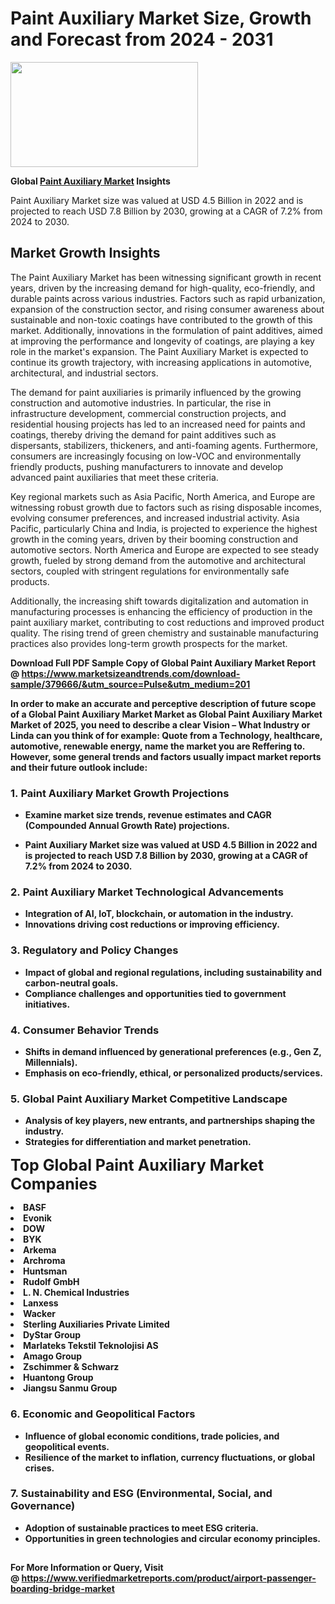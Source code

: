 <H1>Paint Auxiliary Market Size, Growth and Forecast from 2024 - 2031</H1><img class="aligncenter size-medium wp-image-584254" src="https://thirdeyenews.in/wp-content/uploads/2024/09/Global-Market-Research-300x168.jpeg" alt="" width="300" height="168" /><p><strong>Global&nbsp;<a href="https://www.marketsizeandtrends.com/download-sample/379666/&amp;utm_source=Pulse&amp;utm_medium=201">Paint Auxiliary Market</a> Insights</strong></p><p>Paint Auxiliary Market size was valued at USD 4.5 Billion in 2022 and is projected to reach USD 7.8 Billion by 2030, growing at a CAGR of 7.2% from 2024 to 2030.</p><p><h2>Market Growth Insights</h2> <p>The Paint Auxiliary Market has been witnessing significant growth in recent years, driven by the increasing demand for high-quality, eco-friendly, and durable paints across various industries. Factors such as rapid urbanization, expansion of the construction sector, and rising consumer awareness about sustainable and non-toxic coatings have contributed to the growth of this market. Additionally, innovations in the formulation of paint additives, aimed at improving the performance and longevity of coatings, are playing a key role in the market's expansion. The Paint Auxiliary Market is expected to continue its growth trajectory, with increasing applications in automotive, architectural, and industrial sectors.</p> <p><strong></strong></p> <p>The demand for paint auxiliaries is primarily influenced by the growing construction and automotive industries. In particular, the rise in infrastructure development, commercial construction projects, and residential housing projects has led to an increased need for paints and coatings, thereby driving the demand for paint additives such as dispersants, stabilizers, thickeners, and anti-foaming agents. Furthermore, consumers are increasingly focusing on low-VOC and environmentally friendly products, pushing manufacturers to innovate and develop advanced paint auxiliaries that meet these criteria.</p> <p>Key regional markets such as Asia Pacific, North America, and Europe are witnessing robust growth due to factors such as rising disposable incomes, evolving consumer preferences, and increased industrial activity. Asia Pacific, particularly China and India, is projected to experience the highest growth in the coming years, driven by their booming construction and automotive sectors. North America and Europe are expected to see steady growth, fueled by strong demand from the automotive and architectural sectors, coupled with stringent regulations for environmentally safe products.</p> <p>Additionally, the increasing shift towards digitalization and automation in manufacturing processes is enhancing the efficiency of production in the paint auxiliary market, contributing to cost reductions and improved product quality. The rising trend of green chemistry and sustainable manufacturing practices also provides long-term growth prospects for the market.</p> <p><strong></p><p><span class=""><strong>Download Full PDF Sample Copy of Global Paint Auxiliary Market Report</strong> @ <a href="https://www.marketsizeandtrends.com/download-sample/379666/&amp;utm_source=Pulse&amp;utm_medium=201" target="_blank">https://www.marketsizeandtrends.com/download-sample/379666/&amp;utm_source=Pulse&amp;utm_medium=201</a></span></p><p>In order to make an accurate and perceptive description of future scope of a Global&nbsp;Paint Auxiliary Market Market as Global&nbsp;Paint Auxiliary Market Market of 2025, you need to describe a clear Vision &ndash; What Industry or Linda can you think of for example: Quote from a Technology, healthcare, automotive, renewable energy, name the market you are Reffering to. However, some general trends and factors usually impact market reports and their future outlook include:</p><h3>1.&nbsp;<strong>Paint Auxiliary Market Growth Projections</strong></h3><ul><li>Examine market size trends, revenue estimates and CAGR (Compounded Annual Growth Rate) projections.</li><li><p>Paint Auxiliary Market size was valued at USD 4.5 Billion in 2022 and is projected to reach USD 7.8 Billion by 2030, growing at a CAGR of 7.2% from 2024 to 2030.</p></li></ul><h3>2.&nbsp;<strong>Paint Auxiliary Market Technological Advancements</strong></h3><ul><li>Integration of AI, IoT, blockchain, or automation in the industry.</li><li>Innovations driving cost reductions or improving efficiency.</li></ul><h3>3.&nbsp;<strong>Regulatory and Policy Changes</strong></h3><ul><li>Impact of global and regional regulations, including sustainability and carbon-neutral goals.</li><li>Compliance challenges and opportunities tied to government initiatives.</li></ul><h3>4.&nbsp;<strong>Consumer Behavior Trends</strong></h3><ul><li>Shifts in demand influenced by generational preferences (e.g., Gen Z, Millennials).</li><li>Emphasis on eco-friendly, ethical, or personalized products/services.</li></ul><h3>5.&nbsp;<strong>Global Paint Auxiliary Market Competitive Landscape</strong></h3><ul><li>Analysis of key players, new entrants, and partnerships shaping the industry.</li><li>Strategies for differentiation and market penetration.</li></ul><p data-pm-slice="1 1 []"><span style="color: inherit; font-family: inherit; font-size: 25px;">Top Global Paint Auxiliary Market Companies</span></p><div class="" data-test-id=""><p><li>BASF</li><li> Evonik</li><li> DOW</li><li> BYK</li><li> Arkema</li><li> Archroma</li><li> Huntsman</li><li> Rudolf GmbH</li><li> L. N. Chemical Industries</li><li> Lanxess</li><li> Wacker</li><li> Sterling Auxiliaries Private Limited</li><li> DyStar Group</li><li> Marlateks Tekstil Teknolojisi AS</li><li> Amago Group</li><li> Zschimmer & Schwarz</li><li> Huantong Group</li><li> Jiangsu Sanmu Group</li></p></div><h3>6.&nbsp;<strong>Economic and Geopolitical Factors</strong></h3><ul><li>Influence of global economic conditions, trade policies, and geopolitical events.</li><li>Resilience of the market to inflation, currency fluctuations, or global crises.</li></ul><h3>7.&nbsp;<strong>Sustainability and ESG (Environmental, Social, and Governance)</strong></h3><ul><li>Adoption of sustainable practices to meet ESG criteria.</li><li>Opportunities in green technologies and circular economy principles.</li></ul><h2><strong style="font-size: 14px;">For More Information or Query, Visit @&nbsp;</strong><a style="background-color: #ffffff; font-size: 14px;" href="https://www.marketsizeandtrends.com/report/paint-auxiliary-market/" target="_blank">https://www.verifiedmarketreports.com/product/airport-passenger-boarding-bridge-market</a></h2>
